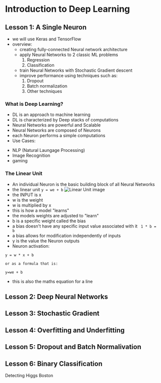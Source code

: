 # Introduction to Deep Learning 

## Lesson 1: A Single Neuron
* we will use Keras and TensorFlow 
* overview: 
    - creating fully-connected Neural network architecture 
    - apply Neural Networks to 2 classic ML problems
      1. Regression
      2. Classification 
    - train Neural Networks with Stochastic Gradient descent
    - improve performance using techniques such as:
       1. Dropout
       2. Batch normalization
       3. Other techniques 
### What is Deep Learning? 
* DL is an approach to machine learning 
* DL is characterized by Deep stacks of computations
* Neural Networks are powerful and Scalable
* Neural Networks are composed of Neurons
* each Neuron performs a simple computations 
* Use Cases:
- NLP (Natural Laungage Processing) 
- Image Recognition 
- gaming

### The Linear Unit
* An individual Neuron is the basic building block of all Neural Networks
* the linear unit 
``` y = we + b ```
![Linear Unit image](#)
* the INPUT is x
* w is the weight
* w is multiplied by x
* this is how a model "learns"
* the models weights are adjusted to "learn"
* b is a specific weight called the bias
* a bias doesn't have any specific input value associated with it 
``` 1 * b = b```
* a bias allows for modification independently of inputs
* y is the value the Neuron outputs
* Neuron activation:  
```
y = w * x + b

or as a formula that is:

y=we + b
```
* this is also the maths equation for a line 


## Lesson 2: Deep Neural Networks

## Lesson 3: Stochastic Gradient

## Lesson 4: Overfitting  and  Underfitting

## Lesson 5: Dropout and Batch Normalivation

## Lesson 6: Binary Classification 

Detecting Higgs Boston
